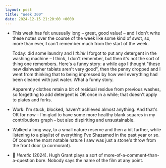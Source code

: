 ```yaml
---
layout: post
title: "Week 300"
date: 2024-12-15 21:20:00 +0000
---
```


- This week has felt unusually long – great, good value! – and I don't write these notes over the course of the week like some kind of swot, so, more than ever, I can't remember much from the start of the week.

  Today: did some laundry and I _think_ I forgot to put any detergent in the washing machine – I think, I don't remember, but then it's not the sort of thing one remembers. Here's a funny story: a while ago I thought "these new dishwasher tablets aren't very good", then the penny dropped and I went from thinking that to being impressed by how well everything had been cleaned with just water. What a funny story.

  Apparently clothes retain a bit of residual residue from previous washes, so forgetting to add detergent is OK once in a while; that doesn't apply to plates and forks.

- Work: I'm stuck, blocked, haven't achieved almost anything. And that's OK for now – I'm glad to have some more healthy blank squares in my contributions graph – but also dispiriting and unsustainable.

- Walked a long way, to a small nature reserve and then a bit further, while listening to a playlist of everything I've Shazamed in the past year or so. Of course the most notable nature I saw was just a stone's throw from the front door (a cormorant).

- 🎦 <i>Heretic</i> (2024). Hugh Grant plays a sort of more-of-a-comment-than-a-question bore. Nobody says the name of the film at any point.

